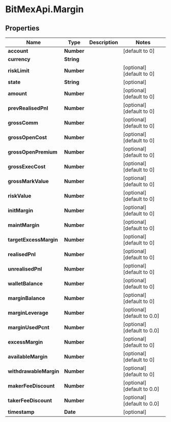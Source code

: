 # BitMexApi.Margin

## Properties
Name | Type | Description | Notes
------------ | ------------- | ------------- | -------------
**account** | **Number** |  | [default to 0]
**currency** | **String** |  | 
**riskLimit** | **Number** |  | [optional] [default to 0]
**state** | **String** |  | [optional] 
**amount** | **Number** |  | [optional] [default to 0]
**prevRealisedPnl** | **Number** |  | [optional] [default to 0]
**grossComm** | **Number** |  | [optional] [default to 0]
**grossOpenCost** | **Number** |  | [optional] [default to 0]
**grossOpenPremium** | **Number** |  | [optional] [default to 0]
**grossExecCost** | **Number** |  | [optional] [default to 0]
**grossMarkValue** | **Number** |  | [optional] [default to 0]
**riskValue** | **Number** |  | [optional] [default to 0]
**initMargin** | **Number** |  | [optional] [default to 0]
**maintMargin** | **Number** |  | [optional] [default to 0]
**targetExcessMargin** | **Number** |  | [optional] [default to 0]
**realisedPnl** | **Number** |  | [optional] [default to 0]
**unrealisedPnl** | **Number** |  | [optional] [default to 0]
**walletBalance** | **Number** |  | [optional] [default to 0]
**marginBalance** | **Number** |  | [optional] [default to 0]
**marginLeverage** | **Number** |  | [optional] [default to 0.0]
**marginUsedPcnt** | **Number** |  | [optional] [default to 0.0]
**excessMargin** | **Number** |  | [optional] [default to 0]
**availableMargin** | **Number** |  | [optional] [default to 0]
**withdrawableMargin** | **Number** |  | [optional] [default to 0]
**makerFeeDiscount** | **Number** |  | [optional] [default to 0.0]
**takerFeeDiscount** | **Number** |  | [optional] [default to 0.0]
**timestamp** | **Date** |  | [optional] 


